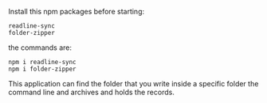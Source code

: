 Install this npm packages before starting:

    readline-sync
    folder-zipper

the commands are:

    npm i readline-sync
    npm i folder-zipper

This application can find the folder that you write inside a specific folder the command line and archives and holds the records.